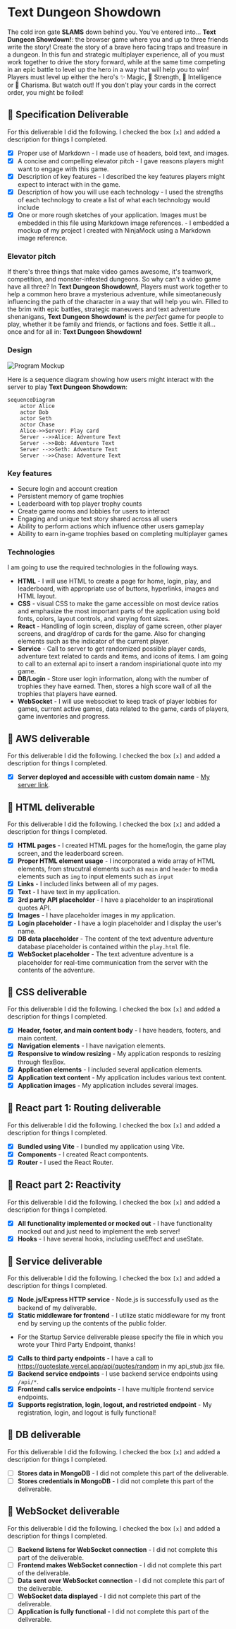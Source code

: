 # Text Dungeon Showdown

The cold iron gate **SLAMS** down behind you. You've entered into... **Text Dungeon Showdown!**: the browser game where you and up to three friends write the story! Create the story of a brave hero facing traps and treasure in a dungeon. In this fun and strategic multiplayer experience, all of you must work together to drive the story forward, while at the same time competing in an epic battle to level up the hero in a way that will help you to win! Players must level up either the hero's ✨ Magic, 🦾 Strength, 📖 Intelligence or 💄 Charisma. But watch out! If you don't play your cards in the correct order, you might be foiled!

## 🚀 Specification Deliverable

For this deliverable I did the following. I checked the box `[x]` and added a description for things I completed.

- [x] Proper use of Markdown - I made use of headers, bold text, and images.
- [x] A concise and compelling elevator pitch - I gave reasons players might want to engage with this game.
- [x] Description of key features - I described the key features players might expect to interact with in the game.
- [x] Description of how you will use each technology - I used the strengths of each technology to create a list of what each technology would include
- [x] One or more rough sketches of your application. Images must be embedded in this file using Markdown image references. - I embedded a mockup of my project I created with NinjaMock using a Markdown image reference.

### Elevator pitch

If there's three things that make video games awesome, it's teamwork, competition, and monster-infested dungeons. So why can't a video game have all three? In **Text Dungeon Showdown!**, Players must work together to help a common hero brave a mysterious adventure, while simeotaneously influencing the path of the character in a way that will help you win. Filled to the brim with epic battles, strategic maneuvers and text adventure shenanigans, **Text Dungeon Showdown!** is the _perfect_ game for people to play, whether it be family and friends, or factions and foes. Settle it all... once and for all in: **Text Dungeon Showdown!**

### Design

![Program Mockup](mockup.png)

Here is a sequence diagram showing how users might interact with the server to play **Text Dungeon Showdown**:

```mermaid
sequenceDiagram
    actor Alice
    actor Bob
    actor Seth
    actor Chase
    Alice->>Server: Play card
    Server -->>Alice: Adventure Text
    Server -->>Bob: Adventure Text
    Server -->>Seth: Adventure Text
    Server -->>Chase: Adventure Text
```

### Key features

- Secure login and account creation
- Persistent memory of game trophies
- Leaderboard with top player trophy counts
- Create game rooms and lobbies for users to interact
- Engaging and unique text story shared across all users
- Ability to perform actions which influence other users gameplay
- Ability to earn in-game trophies based on completing multiplayer games

### Technologies

I am going to use the required technologies in the following ways.

- **HTML** - I will use HTML to create a page for home, login, play, and leaderboard, with appropriate use of buttons, hyperlinks, images and HTML layout.
- **CSS** - visual CSS to make the game accessible on most device ratios and emphasize the most important parts of the application using bold fonts, colors, layout controls, and varying font sizes.
- **React** - Handling of login screen, display of game screen, other player screens, and drag/drop of cards for the game. Also for changing elements such as the indicator of the current player.
- **Service** - Call to server to get randomized possible player cards, adventure text related to cards and items, and icons of items. I am going to call to an external api to insert a random inspiriational quote into my game.
- **DB/Login** - Store user login information, along with the number of trophies they have earned. Then, stores a high score wall of all the trophies that players have earned.
- **WebSocket** - I will use websocket to keep track of player lobbies for games, current active games, data related to the game, cards of players, game inventories and progress.

## 🚀 AWS deliverable

For this deliverable I did the following. I checked the box `[x]` and added a description for things I completed.

- [x] **Server deployed and accessible with custom domain name** - [My server link](https://chaseodom.click).

## 🚀 HTML deliverable

For this deliverable I did the following. I checked the box `[x]` and added a description for things I completed.

- [x] **HTML pages** - I created HTML pages for the home/login, the game play screen, and the leaderboard screen.
- [x] **Proper HTML element usage** - I incorporated a wide array of HTML elements, from strucutral elements such as `main` and `header` to media elements such as `img` to input elements such as `input`
- [x] **Links** - I included links between all of my pages.
- [x] **Text** - I have text in my application.
- [x] **3rd party API placeholder** - I have a placeholder to an inspirational quotes API.
- [x] **Images** - I have placeholder images in my application.
- [x] **Login placeholder** - I have a login placeholder and I display the user's name.
- [x] **DB data placeholder** - The content of the text adventure adventure database placeholder is contained within the `play.html` file.
- [x] **WebSocket placeholder** - The text adventure adventure is a placeholder for real-time communication from the server with the contents of the adventure.

## 🚀 CSS deliverable

For this deliverable I did the following. I checked the box `[x]` and added a description for things I completed.

- [x] **Header, footer, and main content body** - I have headers, footers, and main content.
- [x] **Navigation elements** - I have navigation elements.
- [x] **Responsive to window resizing** - My application responds to resizing through flexBox.
- [x] **Application elements** - I included several application elements.
- [x] **Application text content** - My application includes various text content.
- [x] **Application images** - My application includes several images.

## 🚀 React part 1: Routing deliverable

For this deliverable I did the following. I checked the box `[x]` and added a description for things I completed.

- [x] **Bundled using Vite** - I bundled my application using Vite.
- [x] **Components** - I created React compontents.
- [x] **Router** - I used the React Router.

## 🚀 React part 2: Reactivity

For this deliverable I did the following. I checked the box `[x]` and added a description for things I completed.

- [x] **All functionality implemented or mocked out** - I have functionality mocked out and just need to implement the web server!
- [x] **Hooks** - I have several hooks, including useEffect and useState.

## 🚀 Service deliverable

For this deliverable I did the following. I checked the box `[x]` and added a description for things I completed.

- [x] **Node.js/Express HTTP service** - Node.js is successfully used as the backend of my deliverable.
- [x] **Static middleware for frontend** - I utilize static middleware for my front end by serving up the contents of the public folder.
- For the Startup Service deliverable please specify the file in which you wrote your Third Party Endpoint, thanks!
- [x] **Calls to third party endpoints** - I have a call to https://quoteslate.vercel.app/api/quotes/random in my api_stub.jsx file.
- [x] **Backend service endpoints** - I use backend service endpoints using `/api/*`.
- [x] **Frontend calls service endpoints** - I have multiple frontend service endpoints.
- [x] **Supports registration, login, logout, and restricted endpoint** - My registration, login, and logout is fully functional!

## 🚀 DB deliverable

For this deliverable I did the following. I checked the box `[x]` and added a description for things I completed.

- [ ] **Stores data in MongoDB** - I did not complete this part of the deliverable.
- [ ] **Stores credentials in MongoDB** - I did not complete this part of the deliverable.

## 🚀 WebSocket deliverable

For this deliverable I did the following. I checked the box `[x]` and added a description for things I completed.

- [ ] **Backend listens for WebSocket connection** - I did not complete this part of the deliverable.
- [ ] **Frontend makes WebSocket connection** - I did not complete this part of the deliverable.
- [ ] **Data sent over WebSocket connection** - I did not complete this part of the deliverable.
- [ ] **WebSocket data displayed** - I did not complete this part of the deliverable.
- [ ] **Application is fully functional** - I did not complete this part of the deliverable.
